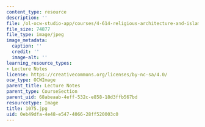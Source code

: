 ```yaml
---
content_type: resource
description: ''
file: /ol-ocw-studio-app/courses/4-614-religious-architecture-and-islamic-cultures-fall-2002/0eb49dfa4e48e547406628ff520003c0_1075.jpg
file_size: 74877
file_type: image/jpeg
image_metadata:
  caption: ''
  credit: ''
  image-alt: ''
learning_resource_types:
- Lecture Notes
license: https://creativecommons.org/licenses/by-nc-sa/4.0/
ocw_type: OCWImage
parent_title: Lecture Notes
parent_type: CourseSection
parent_uid: 68abeaab-4eff-532c-e858-18d3ffb567bd
resourcetype: Image
title: 1075.jpg
uid: 0eb49dfa-4e48-e547-4066-28ff520003c0
---
```

